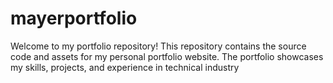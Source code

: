 # mayerportfolio
Welcome to my portfolio repository! This repository contains the source code and assets for my personal portfolio website. The portfolio showcases my skills, projects, and experience in technical industry
